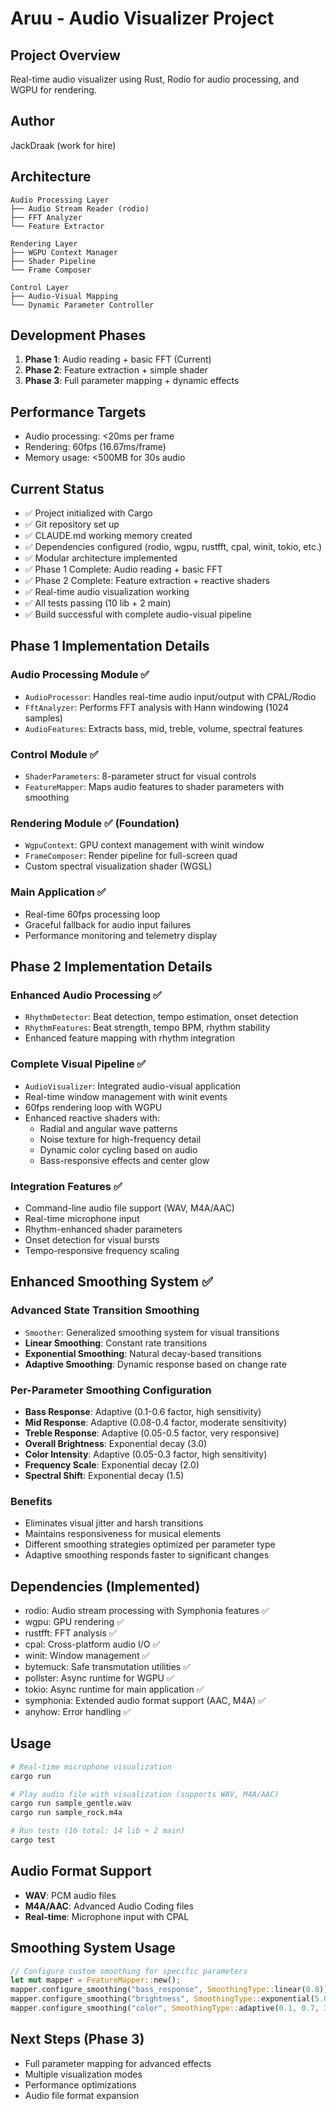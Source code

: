 # Aruu - Audio Visualizer Project

## Project Overview
Real-time audio visualizer using Rust, Rodio for audio processing, and WGPU for rendering.

## Author
JackDraak (work for hire)

## Architecture
```
Audio Processing Layer
├── Audio Stream Reader (rodio)
├── FFT Analyzer
└── Feature Extractor

Rendering Layer
├── WGPU Context Manager
├── Shader Pipeline
└── Frame Composer

Control Layer
├── Audio-Visual Mapping
└── Dynamic Parameter Controller
```

## Development Phases
1. **Phase 1**: Audio reading + basic FFT (Current)
2. **Phase 2**: Feature extraction + simple shader
3. **Phase 3**: Full parameter mapping + dynamic effects

## Performance Targets
- Audio processing: <20ms per frame
- Rendering: 60fps (16.67ms/frame)
- Memory usage: <500MB for 30s audio

## Current Status
- ✅ Project initialized with Cargo
- ✅ Git repository set up
- ✅ CLAUDE.md working memory created
- ✅ Dependencies configured (rodio, wgpu, rustfft, cpal, winit, tokio, etc.)
- ✅ Modular architecture implemented
- ✅ Phase 1 Complete: Audio reading + basic FFT
- ✅ Phase 2 Complete: Feature extraction + reactive shaders
- ✅ Real-time audio visualization working
- ✅ All tests passing (10 lib + 2 main)
- ✅ Build successful with complete audio-visual pipeline

## Phase 1 Implementation Details

### Audio Processing Module ✅
- `AudioProcessor`: Handles real-time audio input/output with CPAL/Rodio
- `FftAnalyzer`: Performs FFT analysis with Hann windowing (1024 samples)
- `AudioFeatures`: Extracts bass, mid, treble, volume, spectral features

### Control Module ✅
- `ShaderParameters`: 8-parameter struct for visual controls
- `FeatureMapper`: Maps audio features to shader parameters with smoothing

### Rendering Module ✅ (Foundation)
- `WgpuContext`: GPU context management with winit window
- `FrameComposer`: Render pipeline for full-screen quad
- Custom spectral visualization shader (WGSL)

### Main Application ✅
- Real-time 60fps processing loop
- Graceful fallback for audio input failures
- Performance monitoring and telemetry display

## Phase 2 Implementation Details

### Enhanced Audio Processing ✅
- `RhythmDetector`: Beat detection, tempo estimation, onset detection
- `RhythmFeatures`: Beat strength, tempo BPM, rhythm stability
- Enhanced feature mapping with rhythm integration

### Complete Visual Pipeline ✅
- `AudioVisualizer`: Integrated audio-visual application
- Real-time window management with winit events
- 60fps rendering loop with WGPU
- Enhanced reactive shaders with:
  - Radial and angular wave patterns
  - Noise texture for high-frequency detail
  - Dynamic color cycling based on audio
  - Bass-responsive effects and center glow

### Integration Features ✅
- Command-line audio file support (WAV, M4A/AAC)
- Real-time microphone input
- Rhythm-enhanced shader parameters
- Onset detection for visual bursts
- Tempo-responsive frequency scaling

## Enhanced Smoothing System ✅

### Advanced State Transition Smoothing
- `Smoother`: Generalized smoothing system for visual transitions
- **Linear Smoothing**: Constant rate transitions
- **Exponential Smoothing**: Natural decay-based transitions
- **Adaptive Smoothing**: Dynamic response based on change rate

### Per-Parameter Smoothing Configuration
- **Bass Response**: Adaptive (0.1-0.6 factor, high sensitivity)
- **Mid Response**: Adaptive (0.08-0.4 factor, moderate sensitivity)
- **Treble Response**: Adaptive (0.05-0.5 factor, very responsive)
- **Overall Brightness**: Exponential decay (3.0)
- **Color Intensity**: Adaptive (0.05-0.3 factor, high sensitivity)
- **Frequency Scale**: Exponential decay (2.0)
- **Spectral Shift**: Exponential decay (1.5)

### Benefits
- Eliminates visual jitter and harsh transitions
- Maintains responsiveness for musical elements
- Different smoothing strategies optimized per parameter type
- Adaptive smoothing responds faster to significant changes

## Dependencies (Implemented)
- rodio: Audio stream processing with Symphonia features ✅
- wgpu: GPU rendering ✅
- rustfft: FFT analysis ✅
- cpal: Cross-platform audio I/O ✅
- winit: Window management ✅
- bytemuck: Safe transmutation utilities ✅
- pollster: Async runtime for WGPU ✅
- tokio: Async runtime for main application ✅
- symphonia: Extended audio format support (AAC, M4A) ✅
- anyhow: Error handling ✅

## Usage
```bash
# Real-time microphone visualization
cargo run

# Play audio file with visualization (supports WAV, M4A/AAC)
cargo run sample_gentle.wav
cargo run sample_rock.m4a

# Run tests (16 total: 14 lib + 2 main)
cargo test
```

## Audio Format Support
- **WAV**: PCM audio files
- **M4A/AAC**: Advanced Audio Coding files
- **Real-time**: Microphone input with CPAL

## Smoothing System Usage
```rust
// Configure custom smoothing for specific parameters
let mut mapper = FeatureMapper::new();
mapper.configure_smoothing("bass_response", SmoothingType::linear(0.8));
mapper.configure_smoothing("brightness", SmoothingType::exponential(5.0));
mapper.configure_smoothing("color", SmoothingType::adaptive(0.1, 0.7, 3.0));
```

## Next Steps (Phase 3)
- Full parameter mapping for advanced effects
- Multiple visualization modes
- Performance optimizations
- Audio file format expansion